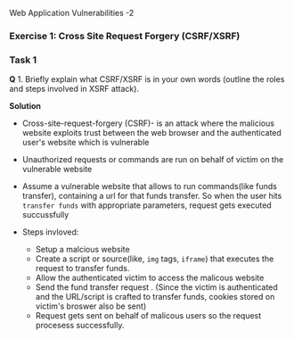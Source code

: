 Web Application Vulnerabilities -2

### Exercise 1: Cross Site Request Forgery (CSRF/XSRF)

### Task 1
__Q__ 1. Briefly explain what CSRF/XSRF is in your own words (outline the roles and steps involved in XSRF attack).

__Solution__

- Cross-site-request-forgery (CSRF)- is an attack where the malicious website exploits trust between the web browser and the authenticated user's website which is vulnerable
- Unauthorized requests or commands are run on behalf of victim on the vulnerable website
-  Assume a vulnerable website that allows to run commands(like funds transfer), containing a url for that funds transfer. So when the user hits `transfer funds` with appropriate parameters, request gets executed succussfully

- Steps invloved:
    - Setup a malcious website
    - Create a script or source(like, `img` tags, `iframe`) that executes the request to transfer funds.
    - Allow the  authenticated victim to access the malicous website
    - Send the fund transfer request . (Since the victim is authenticated and the URL/script is crafted to transfer funds, cookies stored on victim's broswer also be sent)
    - Request gets sent on behalf of malicous users so the  request procesess successfully.


